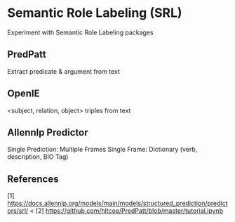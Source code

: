 # Semantic Role Labeling (SRL)
Experiment with Semantic Role Labeling packages<br>

## PredPatt
Extract predicate & argument from text

## OpenIE
\<subject, relation, object\> triples from text

## Allennlp Predictor
Single Prediction: Multiple Frames
Single Frame: Dictionary (verb, description, BIO Tag)

## References
[1] https://docs.allennlp.org/models/main/models/structured_prediction/predictors/srl/ <
[2] https://github.com/hltcoe/PredPatt/blob/master/tutorial.ipynb<br>